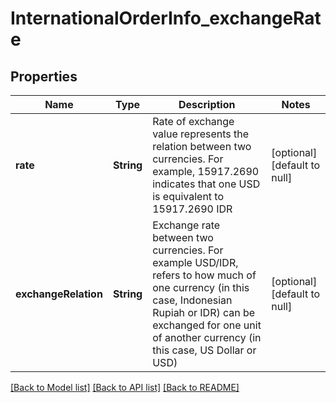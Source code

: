 # InternationalOrderInfo_exchangeRate
## Properties

| Name | Type | Description | Notes |
|------------ | ------------- | ------------- | -------------|
| **rate** | **String** | Rate of exchange value represents the relation between two currencies. For example, 15917.2690 indicates that one USD is equivalent to 15917.2690 IDR | [optional] [default to null] |
| **exchangeRelation** | **String** | Exchange rate between two currencies. For example USD/IDR, refers to how much of one currency (in this case, Indonesian Rupiah or IDR) can be exchanged for one unit of another currency (in this case, US Dollar or USD) | [optional] [default to null] |

[[Back to Model list]](../README.md#documentation-for-models) [[Back to API list]](../README.md#documentation-for-api-endpoints) [[Back to README]](../README.md)

